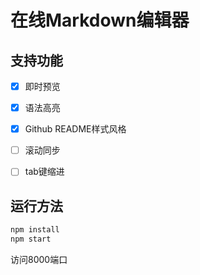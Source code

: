 # 在线Markdown编辑器

## 支持功能

- [x] 即时预览
- [x] 语法高亮
- [x] Github README样式风格
- [ ] 滚动同步
- [ ] tab键缩进


## 运行方法

```bash
npm install
npm start
```
访问8000端口

